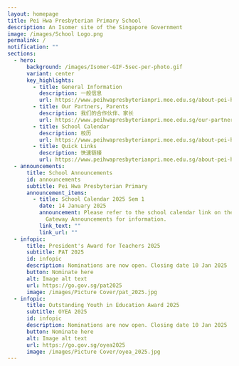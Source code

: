 ```yaml
---
layout: homepage
title: Pei Hwa Presbyterian Primary School
description: An Isomer site of the Singapore Government
image: /images/School Logo.png
permalink: /
notification: ""
sections:
  - hero:
      background: /images/Isomer-GIF-5sec-per-photo.gif
      variant: center
      key_highlights:
        - title: General Information
          description: 一般信息
          url: https://www.peihwapresbyterianpri.moe.edu.sg/about-pei-hwa/general-information/
        - title: Our Partners, Parents
          description: 我们的合作伙伴、家长
          url: https://www.peihwapresbyterianpri.moe.edu.sg/our-partners-1/parents/
        - title: School Calendar
          description: 校历
          url: https://www.peihwapresbyterianpri.moe.edu.sg/about-pei-hwa/school-calendar/
        - title: Quick Links
          description: 快速链接
          url: https://www.peihwapresbyterianpri.moe.edu.sg/about-pei-hwa/quick-links/
  - announcements:
      title: School Announcements
      id: announcements
      subtitle: Pei Hwa Presbyterian Primary
      announcement_items:
        - title: School Calendar 2025 Sem 1
          date: 14 January 2025
          announcement: Please refer to the school calendar link on the website or Parent
            Gateway Announcements for information.
          link_text: ""
          link_url: ""
  - infopic:
      title: President's Award for Teachers 2025
      subtitle: PAT 2025
      id: infopic
      description: Nominations are now open. Closing date 10 Jan 2025
      button: Nominate here
      alt: Image alt text
      url: https://go.gov.sg/pat2025
      image: /images/Picture Cover/pat_2025.jpg
  - infopic:
      title: Outstanding Youth in Education Award 2025
      subtitle: OYEA 2025
      id: infopic
      description: Nominations are now open. Closing date 10 Jan 2025
      button: Nominate here
      alt: Image alt text
      url: https://go.gov.sg/oyea2025
      image: /images/Picture Cover/oyea_2025.jpg
---
```


